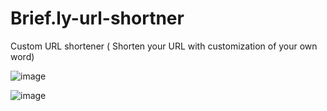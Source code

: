# Brief.ly-url-shortner
Custom URL shortener ( Shorten your URL with customization of your own word)


![image](https://user-images.githubusercontent.com/80577092/201534015-b9961c49-b792-48e2-84d3-782cb074bf1f.png)


![image](https://user-images.githubusercontent.com/80577092/201533978-6589e96d-bb22-497a-a8ef-8d01b871c848.png)

